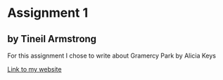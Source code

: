 <h1>Assignment 1</h1>
<h2>by Tineil Armstrong</h2>
<p>For this assignment I chose to write about Gramercy Park by Alicia Keys</p>
<a href="https://lamp.computerstudi.es/~Tineil200299153/css_rockstar/index.html">Link to my website</a>
